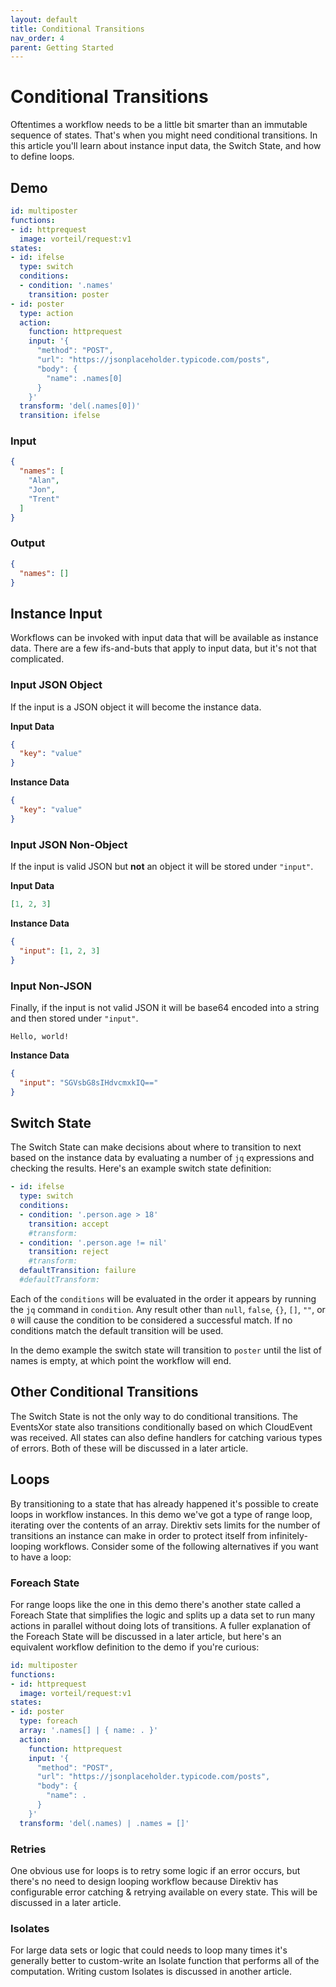 ```yaml
---
layout: default
title: Conditional Transitions
nav_order: 4
parent: Getting Started
---
```


# Conditional Transitions 

Oftentimes a workflow needs to be a little bit smarter than an immutable sequence of states. That's when you might need conditional transitions. In this article you'll learn about instance input data, the Switch State, and how to define loops.

## Demo 

```yaml
id: multiposter
functions:
- id: httprequest
  image: vorteil/request:v1
states:
- id: ifelse
  type: switch
  conditions:
  - condition: '.names'
    transition: poster
- id: poster
  type: action
  action:
    function: httprequest
    input: '{
      "method": "POST",
      "url": "https://jsonplaceholder.typicode.com/posts",
      "body": {
        "name": .names[0]	
      }
    }'
  transform: 'del(.names[0])'
  transition: ifelse
```

### Input 

```json
{
  "names": [
    "Alan",
    "Jon",
    "Trent"
  ]
}
```

### Output

```json
{
  "names": []
}
```

## Instance Input

Workflows can be invoked with input data that will be available as instance data. There are a few ifs-and-buts that apply to input data, but it's not that complicated.   

### Input JSON Object

If the input is a JSON object it will become the instance data.

**Input Data**

```json
{
  "key": "value"	
}
```

**Instance Data**

```json
{
  "key": "value"	
}
```

### Input JSON Non-Object

If the input is valid JSON but **not** an object it will be stored under `"input"`.

**Input Data**

```json
[1, 2, 3]
```

**Instance Data**

```json
{
  "input": [1, 2, 3]	
}
```

### Input Non-JSON

Finally, if the input is not valid JSON it will be base64 encoded into a string and then stored under `"input"`.

```
Hello, world!
```

**Instance Data**

```json
{
  "input": "SGVsbG8sIHdvcmxkIQ=="	
}
```

## Switch State

The Switch State can make decisions about where to transition to next based on the instance data by evaluating a number of `jq` expressions and checking the results. Here's an example switch state definition:

```yaml
- id: ifelse
  type: switch
  conditions:
  - condition: '.person.age > 18'
    transition: accept
    #transform:
  - condition: '.person.age != nil'
    transition: reject
    #transform:
  defaultTransition: failure
  #defaultTransform: 
```

Each of the `conditions` will be evaluated in the order it appears by running the `jq` command in `condition`. Any result other than `null`, `false`, `{}`, `[]`, `""`, or `0` will cause the condition to be considered a successful match. If no conditions match the default transition will be used. 

In the demo example the switch state will transition to `poster` until the list of names is empty, at which point the workflow will end.

## Other Conditional Transitions

The Switch State is not the only way to do conditional transitions. The EventsXor state also transitions conditionally based on which CloudEvent was received. All states can also define handlers for catching various types of errors. Both of these will be discussed in a later article.

## Loops

By transitioning to a state that has already happened it's possible to create loops in workflow instances. In this demo we've got a type of range loop, iterating over the contents of an array. Direktiv sets limits for the number of transitions an instance can make in order to protect itself from infinitely-looping workflows. Consider some of the following alternatives if you want to have a loop:

### Foreach State

For range loops like the one in this demo there's another state called a Foreach State that simplifies the logic and splits up a data set to run many actions in parallel without doing lots of transitions. A fuller explanation of the Foreach State will be discussed in a later article, but here's an equivalent workflow definition to the demo if you're curious:

```yaml
id: multiposter
functions:
- id: httprequest
  image: vorteil/request:v1
states:
- id: poster
  type: foreach
  array: '.names[] | { name: . }'
  action:
    function: httprequest
    input: '{
      "method": "POST",
      "url": "https://jsonplaceholder.typicode.com/posts",
      "body": {
        "name": .	
      }
    }'
  transform: 'del(.names) | .names = []'
```

### Retries

One obvious use for loops is to retry some logic if an error occurs, but there's no need to design looping workflow because Direktiv has configurable error catching & retrying available on every state. This will be discussed in a later article.

### Isolates

For large data sets or logic that could needs to loop many times it's generally better to custom-write an Isolate function that performs all of the computation. Writing custom Isolates is discussed in another article.
